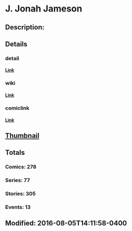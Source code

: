 # J. Jonah Jameson
## Description: 
## Details
### detail
#### [Link](http://marvel.com/comics/characters/1009372/j_jonah_jameson?utm_campaign=apiRef&utm_source=d8455188da2836f893171a8a63981172)
### wiki
#### [Link](http://marvel.com/universe/Jameson%2C_J._Jonah?utm_campaign=apiRef&utm_source=d8455188da2836f893171a8a63981172)
### comiclink
#### [Link](http://marvel.com/comics/characters/1009372/j_jonah_jameson?utm_campaign=apiRef&utm_source=d8455188da2836f893171a8a63981172)
## [Thumbnail](http://i.annihil.us/u/prod/marvel/i/mg/b/d0/5269582835689.jpg)
## Totals
### Comics: 278
### Series: 77
### Stories: 305
### Events: 13
## Modified: 2016-08-05T14:11:58-0400